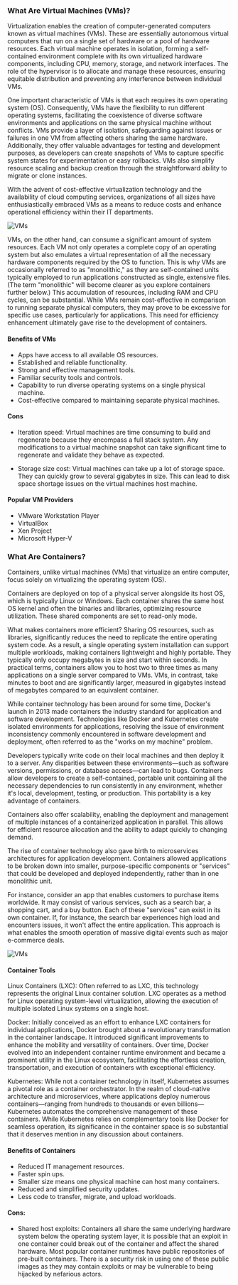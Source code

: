 ### What Are Virtual Machines (VMs)?
Virtualization enables the creation of computer-generated computers known as virtual machines (VMs). These are essentially autonomous virtual computers that run on a single set of hardware or a pool of hardware resources. Each virtual machine operates in isolation, forming a self-contained environment complete with its own virtualized hardware components, including CPU, memory, storage, and network interfaces. The role of the hypervisor is to allocate and manage these resources, ensuring equitable distribution and preventing any interference between individual VMs.

One important characteristic of VMs is that each requires its own operating system (OS). Consequently, VMs have the flexibility to run different operating systems, facilitating the coexistence of diverse software environments and applications on the same physical machine without conflicts. VMs provide a layer of isolation, safeguarding against issues or failures in one VM from affecting others sharing the same hardware. Additionally, they offer valuable advantages for testing and development purposes, as developers can create snapshots of VMs to capture specific system states for experimentation or easy rollbacks. VMs also simplify resource scaling and backup creation through the straightforward ability to migrate or clone instances.

With the advent of cost-effective virtualization technology and the availability of cloud computing services, organizations of all sizes have enthusiastically embraced VMs as a means to reduce costs and enhance operational efficiency within their IT departments.

![VMs](../img/VMs.png)

VMs, on the other hand, can consume a significant amount of system resources. Each VM not only operates a complete copy of an operating system but also emulates a virtual representation of all the necessary hardware components required by the OS to function. This is why VMs are occasionally referred to as "monolithic," as they are self-contained units typically employed to run applications constructed as single, extensive files. (The term "monolithic" will become clearer as you explore containers further below.) This accumulation of resources, including RAM and CPU cycles, can be substantial. While VMs remain cost-effective in comparison to running separate physical computers, they may prove to be excessive for specific use cases, particularly for applications. This need for efficiency enhancement ultimately gave rise to the development of containers.

#### Benefits of VMs
- Apps have access to all available OS resources.
- Established and reliable functionality.
- Strong and effective management tools.
- Familiar security tools and controls.
- Capability to run diverse operating systems on a single physical machine.
- Cost-effective compared to maintaining separate physical machines.

#### Cons
- Iteration speed: Virtual machines are time consuming to build and regenerate because they encompass a full stack system. Any modifications to a virtual machine snapshot can take significant time to regenerate and validate they behave as expected.

- Storage size cost: Virtual machines can take up a lot of storage space. They can quickly grow to several gigabytes in size. This can lead to disk space shortage issues on the virtual machines host machine.

#### Popular VM Providers
- VMware Workstation Player
- VirtualBox
- Xen Project
- Microsoft Hyper-V

### What Are Containers?
Containers, unlike virtual machines (VMs) that virtualize an entire computer, focus solely on virtualizing the operating system (OS).

Containers are deployed on top of a physical server alongside its host OS, which is typically Linux or Windows. Each container shares the same host OS kernel and often the binaries and libraries, optimizing resource utilization. These shared components are set to read-only mode.

What makes containers more efficient? Sharing OS resources, such as libraries, significantly reduces the need to replicate the entire operating system code. As a result, a single operating system installation can support multiple workloads, making containers lightweight and highly portable. They typically only occupy megabytes in size and start within seconds. In practical terms, containers allow you to host two to three times as many applications on a single server compared to VMs. VMs, in contrast, take minutes to boot and are significantly larger, measured in gigabytes instead of megabytes compared to an equivalent container.

While container technology has been around for some time, Docker's launch in 2013 made containers the industry standard for application and software development. Technologies like Docker and Kubernetes create isolated environments for applications, resolving the issue of environment inconsistency commonly encountered in software development and deployment, often referred to as the "works on my machine" problem.

Developers typically write code on their local machines and then deploy it to a server. Any disparities between these environments—such as software versions, permissions, or database access—can lead to bugs. Containers allow developers to create a self-contained, portable unit containing all the necessary dependencies to run consistently in any environment, whether it's local, development, testing, or production. This portability is a key advantage of containers.

Containers also offer scalability, enabling the deployment and management of multiple instances of a containerized application in parallel. This allows for efficient resource allocation and the ability to adapt quickly to changing demand.

The rise of container technology also gave birth to microservices architectures for application development. Containers allowed applications to be broken down into smaller, purpose-specific components or "services" that could be developed and deployed independently, rather than in one monolithic unit.

For instance, consider an app that enables customers to purchase items worldwide. It may consist of various services, such as a search bar, a shopping cart, and a buy button. Each of these "services" can exist in its own container. If, for instance, the search bar experiences high load and encounters issues, it won't affect the entire application. This approach is what enables the smooth operation of massive digital events such as major e-commerce deals.

![VMs](../img/Containers.png)

#### Container Tools
Linux Containers (LXC): Often referred to as LXC, this technology represents the original Linux container solution. LXC operates as a method for Linux operating system-level virtualization, allowing the execution of multiple isolated Linux systems on a single host.

Docker: Initially conceived as an effort to enhance LXC containers for individual applications, Docker brought about a revolutionary transformation in the container landscape. It introduced significant improvements to enhance the mobility and versatility of containers. Over time, Docker evolved into an independent container runtime environment and became a prominent utility in the Linux ecosystem, facilitating the effortless creation, transportation, and execution of containers with exceptional efficiency.

Kubernetes: While not a container technology in itself, Kubernetes assumes a pivotal role as a container orchestrator. In the realm of cloud-native architecture and microservices, where applications deploy numerous containers—ranging from hundreds to thousands or even billions—Kubernetes automates the comprehensive management of these containers. While Kubernetes relies on complementary tools like Docker for seamless operation, its significance in the container space is so substantial that it deserves mention in any discussion about containers.

#### Benefits of Containers
- Reduced IT management resources.
- Faster spin ups.
- Smaller size means one physical machine can host many containers.
- Reduced and simplified security updates.
- Less code to transfer, migrate, and upload workloads.

#### Cons:
- Shared host exploits: Containers all share the same underlying hardware system below the operating system layer, it is possible that an exploit in one container could break out of the container and affect the shared hardware. Most popular container runtimes have public repositories of pre-built containers. There is a security risk in using one of these public images as they may contain exploits or may be vulnerable to being hijacked by nefarious actors.
